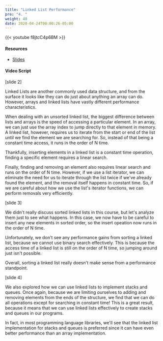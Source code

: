 ```yaml
---
title: "Linked List Performance"
pre: "4. "
weight: 40
date: 2020-04-24T00:00:26-05:00
---
```


{{< youtube f8jtcC4p6BM >}}

#### Resources

* [Slides](/3-cc310/12-performance/04-lists-slides.pptx)

#### Video Script

[slide 2]

Linked Lists are another commonly used data structure, and from the surface it looks like they can do just about anything an array can do. However, arrays and linked lists have vastly different performance characteristics. 

When dealing with an unsorted linked list, the biggest difference between lists and arrays is the speed of accessing a particular element. In an array, we can just use the array index to jump directly to that element in memory. A linked list, however, requires us to iterate from the start or end of the list until we find the element we are searching for. So, instead of that being a constant time access, it runs in the order of N time. 

Thankfully, inserting elements in a linked list is a constant time operation, finding a specific element requires a linear search. 

Finally, finding and removing an element also requires linear search and runs on the order of N time. However, if we use a list iterator, we can eliminate the need for us to iterate through the list twice if we've already found the element, and the removal itself happens in constant time. So, if we are careful about how we use the list's iterator functions, we can perform removals very efficiently. 

[slide 3]

We didn't really discuss sorted linked lists in this course, but let's analyze them just to see what happens. In this case, we now have to be careful to insert any new elements in sorted order, so the insert opeation now runs in the order of N time. 

Unfortunately, we don't see any performance gains from sorting a linked list, because we cannot use binary search effectively. This is because the access time of a linked list is still on the order of N time, so jumping around just isn't possible. 

Overall, sorting a linked list really doesn't make sense from a performance standpoint.

[slide 4]

We also explored how we can use linked lists to implement stacks and queues. Once again, because we are limiting ourselves to adding and removing elements from the ends of the structure, we find that we can do all operations except for searching in constant time! This is a great result, because it means that we can use linked lists effectively to create stacks and queues in our programs. 

In fact, in most programming language libraries, we'll see that the linked list implementation for stacks and queues is preferred since it can have even better performance than an array implementation. 

